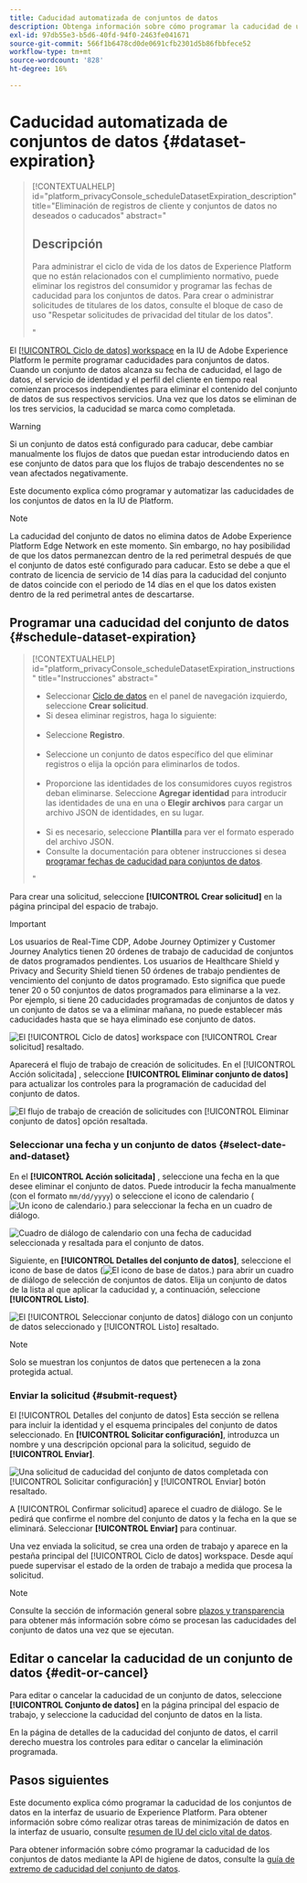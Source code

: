 ```yaml
---
title: Caducidad automatizada de conjuntos de datos
description: Obtenga información sobre cómo programar la caducidad de un conjunto de datos en la IU de Adobe Experience Platform.
exl-id: 97db55e3-b5d6-40fd-94f0-2463fe041671
source-git-commit: 566f1b6478cd0de0691cfb2301d5b86fbbfece52
workflow-type: tm+mt
source-wordcount: '828'
ht-degree: 16%

---
```


# Caducidad automatizada de conjuntos de datos {#dataset-expiration}

>[!CONTEXTUALHELP]
>id="platform_privacyConsole_scheduleDatasetExpiration_description"
>title="Eliminación de registros de cliente y conjuntos de datos no deseados o caducados"
>abstract="<h2>Descripción</h2><p>Para administrar el ciclo de vida de los datos de Experience Platform que no están relacionados con el cumplimiento normativo, puede eliminar los registros del consumidor y programar las fechas de caducidad para los conjuntos de datos. Para crear o administrar solicitudes de titulares de los datos, consulte el bloque de caso de uso &quot;Respetar solicitudes de privacidad del titular de los datos&quot;.</p>"

El [[!UICONTROL Ciclo de datos] workspace](./overview.md) en la IU de Adobe Experience Platform le permite programar caducidades para conjuntos de datos. Cuando un conjunto de datos alcanza su fecha de caducidad, el lago de datos, el servicio de identidad y el perfil del cliente en tiempo real comienzan procesos independientes para eliminar el contenido del conjunto de datos de sus respectivos servicios. Una vez que los datos se eliminan de los tres servicios, la caducidad se marca como completada.

>[!WARNING]
>
>Si un conjunto de datos está configurado para caducar, debe cambiar manualmente los flujos de datos que puedan estar introduciendo datos en ese conjunto de datos para que los flujos de trabajo descendentes no se vean afectados negativamente.

Este documento explica cómo programar y automatizar las caducidades de los conjuntos de datos en la IU de Platform.

>[!NOTE]
>
>La caducidad del conjunto de datos no elimina datos de Adobe Experience Platform Edge Network en este momento. Sin embargo, no hay posibilidad de que los datos permanezcan dentro de la red perimetral después de que el conjunto de datos esté configurado para caducar. Esto se debe a que el contrato de licencia de servicio de 14 días para la caducidad del conjunto de datos coincide con el periodo de 14 días en el que los datos existen dentro de la red perimetral antes de descartarse.

## Programar una caducidad del conjunto de datos {#schedule-dataset-expiration}

>[!CONTEXTUALHELP]
>id="platform_privacyConsole_scheduleDatasetExpiration_instructions"
>title="Instrucciones"
>abstract="<ul><li>Seleccionar <a href="https://experienceleague.adobe.com/docs/experience-platform/hygiene/ui/overview.html?lang=es">Ciclo de datos</a> en el panel de navegación izquierdo, seleccione <b>Crear solicitud</b>.</li><li>Si desea eliminar registros, haga lo siguiente:</li>   <li>Seleccione <b>Registro</b>.</li>   <li>Seleccione un conjunto de datos específico del que eliminar registros o elija la opción para eliminarlos de todos.</li>   <li>Proporcione las identidades de los consumidores cuyos registros deban eliminarse. Seleccione <b>Agregar identidad</b> para introducir las identidades de una en una o <b>Elegir archivos</b> para cargar un archivo JSON de identidades, en su lugar.</li>   <li>Si es necesario, seleccione <b>Plantilla</b> para ver el formato esperado del archivo JSON.</li><li>Consulte la documentación para obtener instrucciones si desea <a href="https://experienceleague.adobe.com/docs/experience-platform/hygiene/ui/dataset-expiration.html?lang=es#schedule-dataset-expiration">programar fechas de caducidad para conjuntos de datos</a>.</li></ul>"

Para crear una solicitud, seleccione **[!UICONTROL Crear solicitud]** en la página principal del espacio de trabajo.

>[!IMPORTANT]
>
Los usuarios de Real-Time CDP, Adobe Journey Optimizer y Customer Journey Analytics tienen 20 órdenes de trabajo de caducidad de conjuntos de datos programados pendientes. Los usuarios de Healthcare Shield y Privacy and Security Shield tienen 50 órdenes de trabajo pendientes de vencimiento del conjunto de datos programado. Esto significa que puede tener 20 o 50 conjuntos de datos programados para eliminarse a la vez.<br>Por ejemplo, si tiene 20 caducidades programadas de conjuntos de datos y un conjunto de datos se va a eliminar mañana, no puede establecer más caducidades hasta que se haya eliminado ese conjunto de datos.

![El [!UICONTROL Ciclo de datos] workspace con [!UICONTROL Crear solicitud] resaltado.](../images/ui/ttl/create-request-button.png)

Aparecerá el flujo de trabajo de creación de solicitudes. En el [!UICONTROL Acción solicitada] , seleccione **[!UICONTROL Eliminar conjunto de datos]** para actualizar los controles para la programación de caducidad del conjunto de datos.

![El flujo de trabajo de creación de solicitudes con [!UICONTROL Eliminar conjunto de datos] opción resaltada.](../images/ui/ttl/dataset-selected.png)

### Seleccionar una fecha y un conjunto de datos {#select-date-and-dataset}

En el **[!UICONTROL Acción solicitada]** , seleccione una fecha en la que desee eliminar el conjunto de datos. Puede introducir la fecha manualmente (con el formato `mm/dd/yyyy`) o seleccione el icono de calendario (![Un icono de calendario.](../images/ui/ttl/calendar-icon.png)) para seleccionar la fecha en un cuadro de diálogo.

![Cuadro de diálogo de calendario con una fecha de caducidad seleccionada y resaltada para el conjunto de datos.](../images/ui/ttl/select-date.png)

Siguiente, en **[!UICONTROL Detalles del conjunto de datos]**, seleccione el icono de base de datos (![El icono de base de datos.](../images/ui/ttl/database-icon.png)) para abrir un cuadro de diálogo de selección de conjuntos de datos. Elija un conjunto de datos de la lista al que aplicar la caducidad y, a continuación, seleccione **[!UICONTROL Listo]**.

![El [!UICONTROL Seleccionar conjunto de datos] diálogo con un conjunto de datos seleccionado y [!UICONTROL Listo] resaltado.](../images/ui/ttl/select-dataset.png)

>[!NOTE]
>
Solo se muestran los conjuntos de datos que pertenecen a la zona protegida actual.

### Enviar la solicitud {#submit-request}

El [!UICONTROL Detalles del conjunto de datos] Esta sección se rellena para incluir la identidad y el esquema principales del conjunto de datos seleccionado. En **[!UICONTROL Solicitar configuración]**, introduzca un nombre y una descripción opcional para la solicitud, seguido de **[!UICONTROL Enviar]**.

![Una solicitud de caducidad del conjunto de datos completada con [!UICONTROL Solicitar configuración] y [!UICONTROL Enviar] botón resaltado.](../images/ui/ttl/submit.png)

A [!UICONTROL Confirmar solicitud] aparece el cuadro de diálogo. Se le pedirá que confirme el nombre del conjunto de datos y la fecha en la que se eliminará. Seleccionar **[!UICONTROL Enviar]** para continuar.

Una vez enviada la solicitud, se crea una orden de trabajo y aparece en la pestaña principal del [!UICONTROL Ciclo de datos] workspace. Desde aquí puede supervisar el estado de la orden de trabajo a medida que procesa la solicitud.

>[!NOTE]
>
Consulte la sección de información general sobre [plazos y transparencia](../home.md#dataset-expiration-transparency) para obtener más información sobre cómo se procesan las caducidades del conjunto de datos una vez que se ejecutan.

## Editar o cancelar la caducidad de un conjunto de datos {#edit-or-cancel}

Para editar o cancelar la caducidad de un conjunto de datos, seleccione **[!UICONTROL Conjunto de datos]** en la página principal del espacio de trabajo, y seleccione la caducidad del conjunto de datos en la lista.

En la página de detalles de la caducidad del conjunto de datos, el carril derecho muestra los controles para editar o cancelar la eliminación programada.

## Pasos siguientes

Este documento explica cómo programar la caducidad de los conjuntos de datos en la interfaz de usuario de Experience Platform. Para obtener información sobre cómo realizar otras tareas de minimización de datos en la interfaz de usuario, consulte [resumen de IU del ciclo vital de datos](./overview.md).

Para obtener información sobre cómo programar la caducidad de los conjuntos de datos mediante la API de higiene de datos, consulte la [guía de extremo de caducidad del conjunto de datos](../api/dataset-expiration.md).
